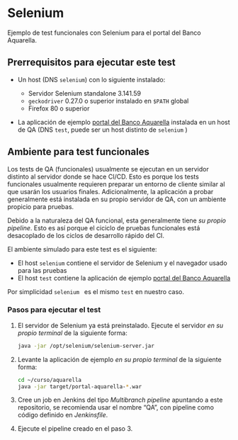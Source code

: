 # Selenium

Ejemplo de test funcionales con Selenium para el portal del Banco Aquarella.

## Prerrequisitos para ejecutar este test

- Un host (DNS `selenium`) con lo siguiente instalado:
  - Servidor Selenium standalone 3.141.59
  - `geckodriver` 0.27.0 o superior instalado en `$PATH` global
  - Firefox 80 o superior

- La aplicación de ejemplo [portal del Banco Aquarella](https://github.com/orcilatam/aquarella) instalada en un host de QA (DNS `test`, puede ser un host distinto de `selenium` )

## Ambiente para test funcionales

Los tests de QA (funcionales) usualmente se ejecutan en un servidor distinto al servidor donde se hace CI/CD. Esto es porque los tests funcionales usualmente requieren preparar un entorno de cliente similar al que usarán los usuarios finales. Adicionalmente, la aplicación a probar generalmente está instalada en su propio servidor de QA, con un ambiente propicio para pruebas.

Debido a la naturaleza del QA funcional, esta generalmente tiene *su propio pipeline*. Esto es así porque el ciciclo de pruebas funcionales está desacoplado de los ciclos de desarrollo rápido del CI.

El ambiente simulado para este test es el siguiente:

- El host `selenium` contiene el servidor de Selenium y el navegador usado para las pruebas
- El host `test` contiene la aplicación de ejemplo [portal del Banco Aquarella](https://github.com/orcilatam/aquarella)

Por simplicidad `selenium ` es el mismo `test` en nuestro caso.

### Pasos para ejecutar el test

1. El servidor de Selenium ya está preinstalado. Ejecute el servidor *en su propio terminal* de la siguiente forma:

	```sh
	java -jar /opt/selenium/selenium-server.jar
	```

2. Levante la aplicación de ejemplo *en su propio terminal* de la siguiente forma:

	```sh
	cd ~/curso/aquarella
	java -jar target/portal-aquarella-*.war
	```

3. Cree un job en Jenkins del tipo *Multibranch pipeline* apuntando a este repositorio, se recomienda usar el nombre “QA”, con pipeline como código definido en *Jenkinsfile*.

4. Ejecute el pipeline creado en el paso 3.

